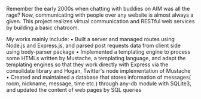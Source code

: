Remember the early 2000s when chatting with buddies on AIM was all the rage? Now, communicating with people over any website is almost always a given. This project realizes virtual communication and RESTful web services by building a basic chatroom.

My works mainly include:
• Built a server and managed routes using Node.js and Express.js, and parsed post requests data from client side  using body-parser package
• Implemented a templating engine to process some HTMLs written by Mustache, a templating language, and adapt the templating engines so that they work directly with Express via the consolidate library and Hogan, Twitter's node implementation of Mustache
• Created and maintained a database that stores information of messages( room, nickname, message, time etc.) through any-db module with SQLite3, and updated the content of web pages by SQL queries
